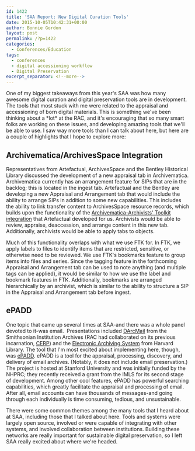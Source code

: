 ```yaml
---
id: 1422
title: 'SAA Report: New Digital Curation Tools'
date: 2015-10-05T10:42:31+00:00
author: Bonnie Gordon
layout: post
permalink: /?p=1422
categories:
  - Conferences/Education
tags:
  - conferences
  - digital accessioning workflow
  - Digital Preservation
excerpt_separator: <!--more-->
---
```

One of my biggest takeaways from this year's SAA was how many awesome digital curation and digital preservation tools are in development. The tools that most stuck with me were related to the appraisal and accessioning of born digital materials. This is something we've been thinking about a \*lot\* at the RAC, and it's encouraging that so many smart folks are working on these issues, and developing amazing tools that we'll be able to use. I saw way more tools than I can talk about here, but here are a couple of highlights that I hope to explore more:<!--more-->

## Archivematica/ArchivesSpace Integration

Representatives from Artefactual, ArchivesSpace and the Bentley Historical Library discussed the development of a new appraisal tab in Archivematica. Archivematica currently has an arrangement feature for SIPs that are in the backlog; this is located in the ingest tab. Artefactual and the Bentley are developing a new Appraisal and Arrangement tab that would include the ability to arrange SIPs in addition to some new capabilities. This includes the ability to link transfer content to ArchivesSpace resource records, which builds upon the functionality of the [Archivematica-Archivists' Toolkit integration](http://blog.rockarch.org/?p=1172) that Artefactual developed for us. Archivists would be able to review, appraise, deaccession, and arrange content in this new tab. Additionally, archivists would be able to apply tabs to objects.

Much of this functionality overlaps with what we use FTK for. In FTK, we apply labels to files to identify items that are restricted, sensitive, or otherwise need to be reviewed. We use FTK's bookmarks feature to group items into files and series. Since the tagging feature in the forthcoming Appraisal and Arrangement tab can be used to note anything (and multiple tags can be applied), it would be similar to how we use the label and bookmark features in FTK. Additionally, bookmarks are arranged hierarchically by an archivist, which is similar to the ability to structure a SIP in the Appraisal and Arrangement tab before ingest.

## ePADD

One topic that came up several times at SAA-and there was a whole panel devoted to it-was email.  Presentations included [DArcMail](http://siarchives.si.edu/blog/yes-we%E2%80%99re-still-talking-about-email) from the Smithsonian Institution Archives (RAC had collaborated on its previous incarnation, [CERP](http://siarchives.si.edu/cerp/)) and the [Electronic Archiving System](http://hul.harvard.edu/ois/systems/eas/) from Harvard Library. The tool that I'm most excited about implementing here, though, was [ePADD](https://github.com/ePADD/epadd). ePADD is a tool for the appraisal, processing, discovery, and delivery of email archives. (Notably, it does not include email preservation.) The project is hosted at Stanford University and was initially funded by the NHPRC; they recently received a grant from the IMLS for its second stage of development. Among other cool features, ePADD has powerful searching capabilities, which greatly facilitate the appraisal and processing of email. After all, email accounts can have thousands of messages-and going through each individually is time consuming, tedious, and unsustainable.

There were some common themes among the many tools that I heard about at SAA, including those that I talked about here. Tools and systems were largely open source, involved or were capable of integrating with other systems, and involved collaboration between institutions. Building these networks are really important for sustainable digital preservation, so I left SAA really excited about where we're headed.
